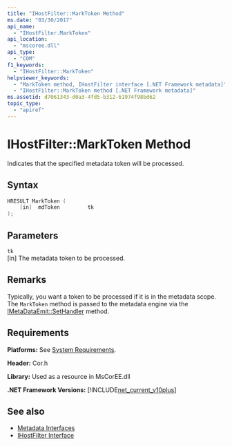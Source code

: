 ```yaml
---
title: "IHostFilter::MarkToken Method"
ms.date: "03/30/2017"
api_name: 
  - "IHostFilter.MarkToken"
api_location: 
  - "mscoree.dll"
api_type: 
  - "COM"
f1_keywords: 
  - "IHostFilter::MarkToken"
helpviewer_keywords: 
  - "MarkToken method, IHostFilter interface [.NET Framework metadata]"
  - "IHostFilter::MarkToken method [.NET Framework metadata]"
ms.assetid: d7061343-d0a3-4fd5-b312-61974f98bd62
topic_type: 
  - "apiref"
---
```

# IHostFilter::MarkToken Method
Indicates that the specified metadata token will be processed.  
  
## Syntax  
  
```cpp  
HRESULT MarkToken (  
    [in]  mdToken         tk  
);  
```  
  
## Parameters  
 `tk`  
 [in] The metadata token to be processed.  
  
## Remarks  
 Typically, you want a token to be processed if it is in the metadata scope. The `MarkToken` method is passed to the metadata engine via the [IMetaDataEmit::SetHandler](imetadataemit-sethandler-method.md) method.  
  
## Requirements  
 **Platforms:** See [System Requirements](../../get-started/system-requirements.md).  
  
 **Header:** Cor.h  
  
 **Library:** Used as a resource in MsCorEE.dll  
  
 **.NET Framework Versions:** [!INCLUDE[net_current_v10plus](../../../../includes/net-current-v10plus-md.md)]  
  
## See also

- [Metadata Interfaces](metadata-interfaces.md)
- [IHostFilter Interface](ihostfilter-interface.md)
